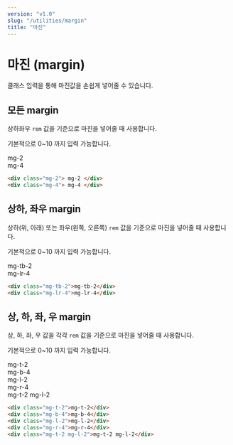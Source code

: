 ```yaml
---
version: "v1.0"
slug: "/utilities/margin"
title: "마진"
---
```


# 마진 (margin)
클래스 입력을 통해 마진값을 손쉽게 넣어줄 수 있습니다.

## 모든 margin
상하좌우 `rem` 값을 기준으로 마진을 넣어줄 때 사용합니다.

기본적으로 0~10 까지 입력 가능합니다.

<div class="card">
<div class="card-body">
<div class="show-col mg-2">
mg-2
</div>
<div class="show-col mg-4">
mg-4
</div>
</div>

```html
<div class="mg-2"> mg-2 </div>
<div class="mg-4"> mg-4 </div>
```
</div>


## 상하, 좌우 margin
상하(위, 아래) 또는 좌우(왼쪽, 오른쪽) `rem` 값을 기준으로 마진을 넣어줄 때 사용합니다.

기본적으로 0~10 까지 입력 가능합니다.

<div class="card">
<div class="card-body">
<div class="show-col mg-tb-2">mg-tb-2</div>
<div class="show-col mg-lr-4">mg-lr-4</div>
</div>

```html
<div class="mg-tb-2">mg-tb-2</div>
<div class="mg-lr-4">mg-lr-4</div>
```
</div>


## 상, 하, 좌, 우 margin
상, 하, 좌, 우 값을 각각 `rem` 값을 기준으로 마진을 넣어줄 때 사용합니다.

기본적으로 0~10 까지 입력 가능합니다.

<div class="card">
<div class="card-body">
<div class="show-col mg-t-2">mg-t-2</div>
<div class="show-col mg-b-4">mg-b-4</div>
<div class="show-col mg-l-2">mg-l-2</div>
<div class="show-col mg-r-4">mg-r-4</div>
<div class="show-col mg-t-2 mg-l-2">mg-t-2 mg-l-2</div>
</div>

```html
<div class="mg-t-2">mg-t-2</div>
<div class="mg-b-4">mg-b-4</div>
<div class="mg-l-2">mg-l-2</div>
<div class="mg-r-4">mg-r-4</div>
<div class="mg-t-2 mg-l-2">mg-t-2 mg-l-2</div>
```
</div>

